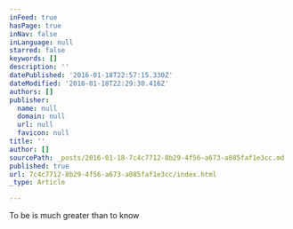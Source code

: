 ```yaml
---
inFeed: true
hasPage: true
inNav: false
inLanguage: null
starred: false
keywords: []
description: ''
datePublished: '2016-01-18T22:57:15.330Z'
dateModified: '2016-01-18T22:29:30.416Z'
authors: []
publisher:
  name: null
  domain: null
  url: null
  favicon: null
title: ''
author: []
sourcePath: _posts/2016-01-18-7c4c7712-8b29-4f56-a673-a085faf1e3cc.md
published: true
url: 7c4c7712-8b29-4f56-a673-a085faf1e3cc/index.html
_type: Article

---
```

To be is much greater than to know